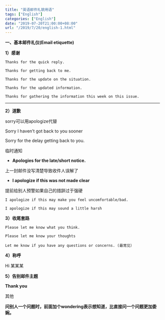 ```yaml
---
title: "英语邮件礼貌用语"
tags: ["English"]
categories: ["English"]
date: "2019-07-20T21:00:00+08:00"
url: "/2019/7/20/english-1.html"
---
```


**一、基本邮件礼仪(Email etiquette)**

**1）感谢**

```
Thanks for the quick reply.

Thanks for getting back to me.

Thanks for the update on the situation.

Thanks for the updated information.

Thanks for gathering the information this week on this issue.
```

------

**2）道歉**

sorry可以用apologize代替

Sorry I haven’t got back to you sooner 

Sorry for the delay getting back to you.

临时通知

- **Apologies for the late/short notice.**

上一封邮件没写清楚导致收件人误解了

- **I apologize if this was not made clear**

提前给别人预警如果自己的措辞过于强硬

```
I apologize if this may make you feel uncomfortable/bad.

I apologize if this may sound a little harsh
```

**3）收尾套路**

```
Please let me know what you think.

Please let me know your thoughts

Let me know if you have any questions or concerns. (最常见）
```

**4）称呼**

Hi 某某某

**5）告别邮件主题**

**Thank you**



其他

**问别人一个问题时，前面加个wondering表示想知道，比直接问一个问题更加委婉。**